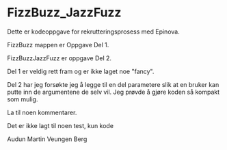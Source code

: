 # FizzBuzz_JazzFuzz

Dette er kodeoppgave for rekrutteringsprosess med Epinova.

FizzBuzz mappen er Oppgave Del 1.

FizzBuzzJazzFuzz er oppgave Del 2.


Del 1 er veldig rett fram og er ikke laget noe "fancy".

Del 2 har jeg forsøkte jeg å legge til en del parametere slik at en bruker kan putte inn de argumentene de selv vil. Jeg prøvde å gjøre koden så kompakt som mulig.

La til noen kommentarer.

Det er ikke lagt til noen test, kun kode


Audun Martin Veungen Berg
